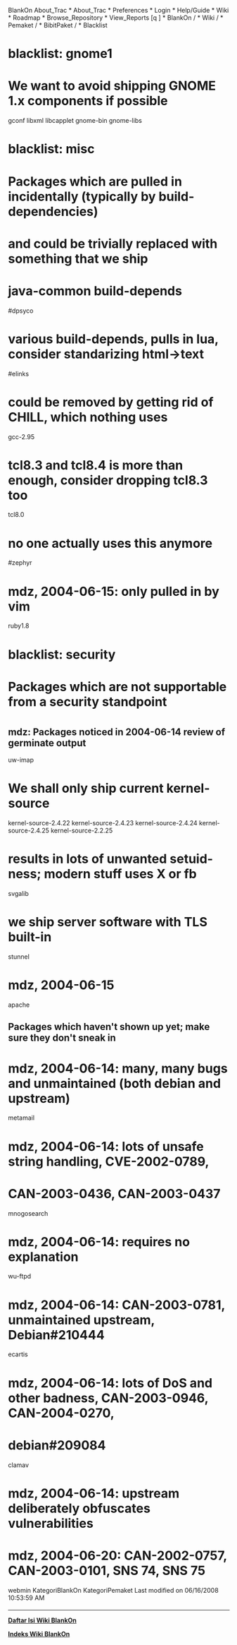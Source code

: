   BlankOn
 About_Trac
    * About_Trac
    * Preferences
    * Login
    * Help/Guide
    * Wiki
    * Roadmap
    * Browse_Repository
    * View_Reports
[q                 ]
    * BlankOn  /
    * Wiki  /
    * Pemaket  /
    * BibitPaket  /
    * Blacklist
# blacklist: gnome1
# We want to avoid shipping GNOME 1.x components if possible
gconf
libxml
libcapplet
gnome-bin
gnome-libs
# blacklist: misc
# Packages which are pulled in incidentally (typically by build-dependencies)
# and could be trivially replaced with something that we ship
# java-common build-depends
#dpsyco
# various build-depends, pulls in lua, consider standarizing html->text
#elinks
# could be removed by getting rid of CHILL, which nothing uses
gcc-2.95
# tcl8.3 and tcl8.4 is more than enough, consider dropping tcl8.3 too
tcl8.0
# no one actually uses this anymore
#zephyr
# mdz, 2004-06-15: only pulled in by vim
ruby1.8
# blacklist: security
#
# Packages which are not supportable from a security standpoint
#
## mdz: Packages noticed in 2004-06-14 review of germinate output
uw-imap
# We shall only ship current kernel-source
kernel-source-2.4.22
kernel-source-2.4.23
kernel-source-2.4.24
kernel-source-2.4.25
kernel-source-2.2.25
# results in lots of unwanted setuid-ness; modern stuff uses X or fb
svgalib
# we ship server software with TLS built-in
stunnel
# mdz, 2004-06-15
apache
## Packages which haven't shown up yet; make sure they don't sneak in
# mdz, 2004-06-14: many, many bugs and unmaintained (both debian and upstream)
metamail
# mdz, 2004-06-14: lots of unsafe string handling, CVE-2002-0789,
# CAN-2003-0436, CAN-2003-0437
mnogosearch
# mdz, 2004-06-14: requires no explanation
wu-ftpd
# mdz, 2004-06-14: CAN-2003-0781, unmaintained upstream, Debian#210444
ecartis
# mdz, 2004-06-14: lots of DoS and other badness, CAN-2003-0946, CAN-2004-0270,
# debian#209084
clamav
# mdz, 2004-06-14: upstream deliberately obfuscates vulnerabilities
# mdz, 2004-06-20: CAN-2002-0757, CAN-2003-0101, SNS 74, SNS 75
webmin
KategoriBlankOn KategoriPemaket
Last modified on 06/16/2008 10:53:59 AM
#### 
    
 
 
 
 
 
---
[**Daftar Isi Wiki BlankOn**](/DaftarIsi/README.md)
 
[**Indeks Wiki BlankOn**](/Indeks.md)

